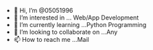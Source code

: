 - 👋 Hi, I’m @05051996
- 👀 I’m interested in ... Web/App Development
- 🌱 I’m currently learning ...Python Programming
- 💞️ I’m looking to collaborate on ...Any
- 📫 How to reach me ...Mail

<!---
05051996/05051996 is a ✨ special ✨ repository because its `README.md` (this file) appears on your GitHub profile.
You can click the Preview link to take a look at your changes.
--->
